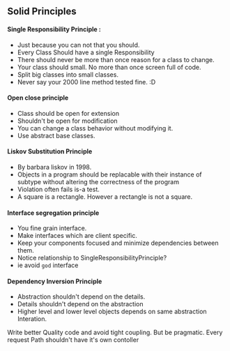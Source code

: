 ## Solid Principles

#### Single Responsibility Principle :

- Just because you can not that you should. 
- Every Class Should have a single Responsibility
- There should never be more than once reason for a class to change. 
- Your class should small. No more than once screen full of code. 
- Split big classes into small classes. 
- Never say your 2000 line method tested fine. :D 

#### Open close principle

- Class should be open for extension 
- Shouldn't be open for modification
- You can change a class behavior without modifying it. 
- Use abstract base classes. 

#### Liskov Substitution Principle

- By barbara liskov in 1998. 
- Objects in a program should be replacable with their instance of subtype without altering the correctness of the program
- Violation often fails is-a test. 
- A square is a rectangle. However a rectangle is not a square. 

#### Interface segregation principle

- You fine grain interface. 
- Make interfaces which are client specific. 
- Keep your components focused and minimize dependencies between them.
- Notice relationship to SingleResponsibilityPrinciple?
- ie avoid `god` interface

#### Dependency Inversion Principle

- Abstraction shouldn't depend on the details. 
- Details shouldn't depend on the abstraction 
- Higher level and lower level objects depends on same abstraction Interation. 

Write better Quality code and avoid tight coupling. But be pragmatic. Every request Path shouldn't have it's own contoller 
